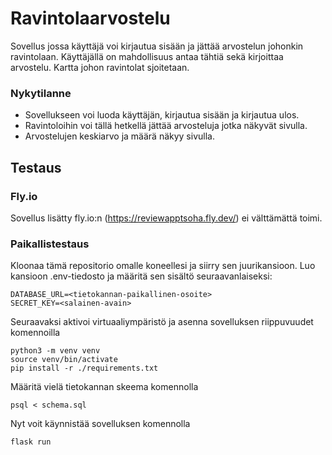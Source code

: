 # Ravintolaarvostelu
Sovellus jossa käyttäjä voi kirjautua sisään ja jättää arvostelun johonkin ravintolaan. Käyttäjällä on mahdollisuus antaa tähtiä sekä kirjoittaa arvostelu. Kartta johon ravintolat sjoitetaan.
### Nykytilanne
- Sovellukseen voi luoda käyttäjän, kirjautua sisään ja kirjautua ulos.
- Ravintoloihin voi tällä hetkellä jättää arvosteluja jotka näkyvät sivulla.
- Arvostelujen keskiarvo ja määrä näkyy sivulla.

## Testaus
### Fly.io
Sovellus lisätty fly.io:n (https://reviewapptsoha.fly.dev/) ei välttämättä toimi.
### Paikallistestaus
Kloonaa tämä repositorio omalle koneellesi ja siirry sen juurikansioon. Luo kansioon .env-tiedosto ja määritä sen sisältö seuraavanlaiseksi:
```
DATABASE_URL=<tietokannan-paikallinen-osoite>
SECRET_KEY=<salainen-avain>
```
Seuraavaksi aktivoi virtuaaliympäristö ja asenna sovelluksen riippuvuudet komennoilla
```
python3 -m venv venv
source venv/bin/activate
pip install -r ./requirements.txt
```
Määritä vielä tietokannan skeema komennolla
```
psql < schema.sql
```
Nyt voit käynnistää sovelluksen komennolla
```
flask run
```
